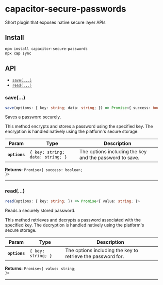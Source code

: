 # capacitor-secure-passwords

Short plugin that exposes native secure layer APIs

## Install

```bash
npm install capacitor-secure-passwords
npx cap sync
```

## API

<docgen-index>

* [`save(...)`](#save)
* [`read(...)`](#read)

</docgen-index>

<docgen-api>
<!--Update the source file JSDoc comments and rerun docgen to update the docs below-->

### save(...)

```typescript
save(options: { key: string; data: string; }) => Promise<{ success: boolean; }>
```

Saves a password securely.

This method encrypts and stores a password using the specified key.
The encryption is handled natively using the platform's secure storage.

| Param         | Type                                        | Description                                             |
| ------------- | ------------------------------------------- | ------------------------------------------------------- |
| **`options`** | <code>{ key: string; data: string; }</code> | The options including the key and the password to save. |

**Returns:** <code>Promise&lt;{ success: boolean; }&gt;</code>

--------------------


### read(...)

```typescript
read(options: { key: string; }) => Promise<{ value: string; }>
```

Reads a securely stored password.

This method retrieves and decrypts a password associated with the specified key.
The decryption is handled natively using the platform's secure storage.

| Param         | Type                          | Description                                                 |
| ------------- | ----------------------------- | ----------------------------------------------------------- |
| **`options`** | <code>{ key: string; }</code> | The options including the key to retrieve the password for. |

**Returns:** <code>Promise&lt;{ value: string; }&gt;</code>

--------------------

</docgen-api>
